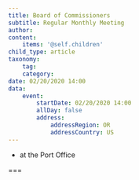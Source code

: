 ```yaml
---
title: Board of Commissioners
subtitle: Regular Monthly Meeting
author: 
content:
    items: '@self.children'
child_type: article
taxonomy:
    tag:
    category:
date: 02/20/2020 14:00
data:
    event:
        startDate: 02/20/2020 14:00
        allDay: false
        address:
            addressRegion: OR
            addressCountry: US
---
```


- at the Port Office

===
